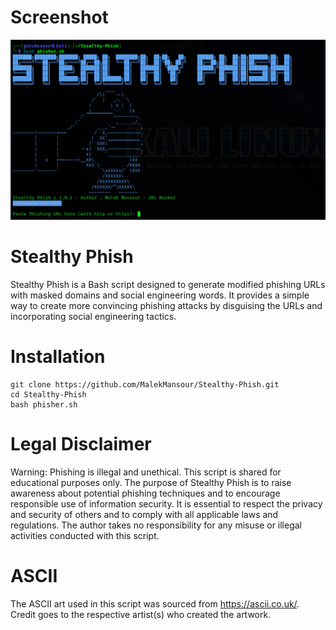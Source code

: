 # Screenshot
![Screenshot](image.png)
# Stealthy Phish
Stealthy Phish is a Bash script designed to generate modified phishing URLs with masked domains and social engineering words. It provides a simple way to create more convincing phishing attacks by disguising the URLs and incorporating social engineering tactics.
# Installation
```
git clone https://github.com/MalekMansour/Stealthy-Phish.git
cd Stealthy-Phish
bash phisher.sh
```
# Legal Disclaimer
Warning: Phishing is illegal and unethical. This script is shared for educational purposes only. The purpose of Stealthy Phish is to raise awareness about potential phishing techniques and to encourage responsible use of information security. It is essential to respect the privacy and security of others and to comply with all applicable laws and regulations. The author takes no responsibility for any misuse or illegal activities conducted with this script.
# ASCII 
The ASCII art used in this script was sourced from https://ascii.co.uk/. Credit goes to the respective artist(s) who created the artwork.
